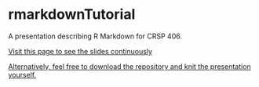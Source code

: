 # rmarkdownTutorial
A presentation describing R Markdown for CRSP 406. 

[Visit this page to see the slides continuously](https://github.com/mustafaascha/rmarkdownTutorial/blob/master/RMarkdown_Tutorial.Rmd)

[Alternatively, feel free to download the repository and knit the presentation yourself.](https://github.com/mustafaascha/rmarkdownTutorial/blob/master/RMarkdown_Tutorial.html)
